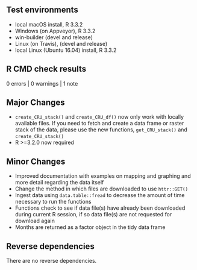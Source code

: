 ## Test environments
* local macOS install, R 3.3.2
* Windows (on Appveyor), R 3.3.2
* win-builder (devel and release)
* Linux (on Travis), (devel and release)
* local Linux (Ubuntu 16.04) install, R 3.3.2

## R CMD check results

0 errors | 0 warnings | 1 note

## Major Changes

  * `create_CRU_stack()` and `create_CRU_df()` now only work with locally available files. If you need to fetch and create a data frame or raster stack of the data, please use the new functions, `get_CRU_stack()` and `create_CRU_stack()`
  * R >=3.2.0 now required

## Minor Changes

  * Improved documentation with examples on mapping and graphing and more detail regarding the data itself
  * Change the method in which files are downloaded to use `httr::GET()`
  * Ingest data using `data.table::fread` to decrease the amount of time necessary to run the functions
  * Functions check to see if data file(s) have already been downloaded during current R session, if so data file(s) are not requested for download again
  * Months are returned as a factor object in the tidy data frame
  
## Reverse dependencies

There are no reverse dependencies.

